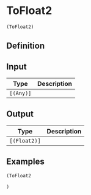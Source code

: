 # ToFloat2

```clojure
(ToFloat2)
```

## Definition


## Input
| Type | Description |
|------|-------------|
| `[(Any)]` |  |


## Output
| Type | Description |
|------|-------------|
| `[(Float2)]` |  |


## Examples

```clojure
(ToFloat2

)
```
